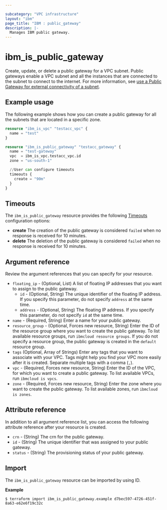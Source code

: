 ```yaml
---

subcategory: "VPC infrastructure"
layout: "ibm"
page_title: "IBM : public_gateway"
description: |-
  Manages IBM public gateway.
---
```


# ibm_is_public_gateway
Create, update, or delete a public gateway for a VPC subnet. Public gateways enable a VPC subnet and all the instances that are connected to the subnet to connect to the internet. For more information, see [use a Public Gateway for external connectivity of a subnet](https://cloud.ibm.com/docs/vpc?topic=vpc-about-networking-for-vpc#public-gateway-for-external-connectivity).

## Example usage
The following example shows how you can create a public gateway for all the subnets that are located in a specific zone.

```terraform
resource "ibm_is_vpc" "testacc_vpc" {
  name = "test"
}

resource "ibm_is_public_gateway" "testacc_gateway" {
  name = "test-gateway"
  vpc  = ibm_is_vpc.testacc_vpc.id
  zone = "us-south-1"

  //User can configure timeouts
  timeouts {
    create = "90m"
  }
}

```

## Timeouts
The `ibm_is_public_gateway` resource provides the following [Timeouts](https://www.terraform.io/docs/language/resources/syntax.html) configuration options:

- **create** The creation of the public gateway is considered `failed` when no response is received for 10 minutes. 
- **delete** The deletion of the public gateway is considered `failed` when no response is received for 10 minutes.

## Argument reference
Review the argument references that you can specify for your resource. 

- `floating_ip` - (Optional, List) A list of floating IP addresses that you want to assign to the public gateway.
	- `id` - (Optional, String) The unique identifier of the floating IP address. If you specify this parameter, do not specify `address` at the same time. 
	- `address` - (Optional, String) The floating IP address. If you specify this parameter, do not specify `id` at the same time.
- `name` -  (Required, String) Enter a name for your public gateway.
- `resource_group` - (Optional, Forces new resource, String) Enter the ID of the resource group where you want to create the public gateway. To list available resource groups, run `ibmcloud resource groups`. If you do not specify a resource group, the public gateway is created in the `default` resource group.
- `tags` (Optional, Array of Strings) Enter any tags that you want to associate with your VPC. Tags might help you find your VPC more easily after it is created. Separate multiple tags with a comma (`,`).
- `vpc` - (Required, Forces new resource, String) Enter the ID of the VPC, for which you want to create a public gateway. To list available VPCs, run `ibmcloud is vpcs`.
- `zone` - (Required, Forces new resource, String) Enter the zone where you want to create the public gateway. To list available zones, run `ibmcloud is zones`.

## Attribute reference
In addition to all argument reference list, you can access the following attribute reference after your resource is created.

- `crn` - (String) The crn for the public gateway.
- `id` - (String) The unique identifier that was assigned to your public gateway.
- `status` - (String) The provisioning status of your public gateway.

## Import
The `ibm_is_public_gateway` resource can be imported by using ID.

**Example**

```
$ terraform import ibm_is_public_gateway.example d7bec597-4726-451f-8a63-e62e6f19c32c
```
